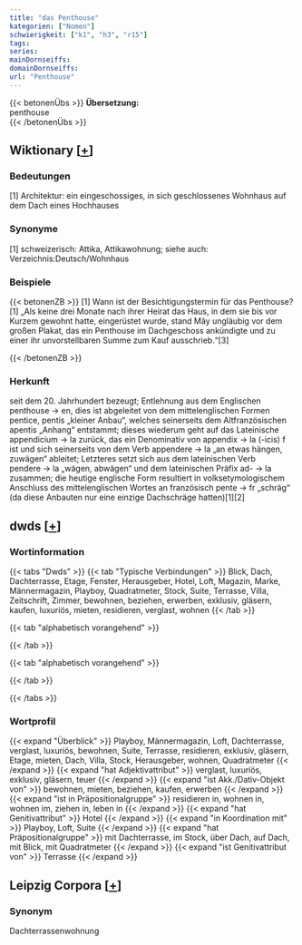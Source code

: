 ```yaml
---
title: "das Penthouse"
kategorien: ["Nomen"]
schwierigkeit: ["k1", "h3", "r15"]
tags:
series:
mainDornseiffs:
domainDornseiffs:
url: "Penthouse"
---
```


{{< betonenÜbs >}}
**Übersetzung:**  
penthouse  
{{< /betonenÜbs >}}

## Wiktionary [[+](https://de.wiktionary.org/wiki/Penthouse)]

### Bedeutungen
[1] Architektur: ein eingeschossiges, in sich geschlossenes Wohnhaus auf dem Dach eines Hochhauses  

### Synonyme
[1] schweizerisch: Attika, Attikawohnung; siehe auch: Verzeichnis:Deutsch/Wohnhaus  

### Beispiele
{{< betonenZB >}}
[1] Wann ist der Besichtigungstermin für das Penthouse?  
[1] „Als keine drei Monate nach ihrer Heirat das Haus, in dem sie bis vor Kurzem gewohnt hatte, eingerüstet wurde, stand Mây ungläubig vor dem großen Plakat, das ein Penthouse im Dachgeschoss ankündigte und zu einer ihr unvorstellbaren Summe zum Kauf ausschrieb.“[3]  

{{< /betonenZB >}}
### Herkunft
seit dem 20. Jahrhundert bezeugt; Entlehnung aus dem Englischen penthouse → en, dies ist abgeleitet von dem mittelenglischen Formen pentice, pentis „kleiner Anbau“, welches seinerseits dem Altfranzösischen apentis „Anhang“ entstammt; dieses wiederum geht auf das Lateinische appendicium → la zurück, das ein Denominativ von appendix → la (-icis) f ist und sich seinerseits von dem Verb appendere → la „an etwas hängen, zuwägen“ ableitet; Letzteres setzt sich aus dem lateinischen Verb pendere → la „wägen, abwägen“ und dem lateinischen Präfix ad- → la zusammen; die heutige englische Form resultiert in volksetymologischem Anschluss des mittelenglischen Wortes an französisch pente → fr „schräg“ (da diese Anbauten nur eine einzige Dachschräge hatten)[1][2]  



## dwds [[+](https://www.dwds.de/wb/Penthouse)]

### Wortinformation
{{< tabs "Dwds" >}}
{{< tab "Typische Verbindungen" >}}
Blick, Dach, Dachterrasse, Etage, Fenster, Herausgeber, Hotel, Loft, Magazin, Marke, Männermagazin, Playboy, Quadratmeter, Stock, Suite, Terrasse, Villa, Zeitschrift, Zimmer, bewohnen, beziehen, erwerben, exklusiv, gläsern, kaufen, luxuriös, mieten, residieren, verglast, wohnen
{{< /tab >}}

{{< tab "alphabetisch vorangehend" >}}

{{< /tab >}}

{{< tab "alphabetisch vorangehend" >}}

{{< /tab >}}

{{< /tabs >}}

### Wortprofil
{{< expand "Überblick" >}} Playboy, Männermagazin, Loft, Dachterrasse, verglast, luxuriös, bewohnen, Suite, Terrasse, residieren, exklusiv, gläsern, Etage, mieten, Dach, Villa, Stock, Herausgeber, wohnen, Quadratmeter {{< /expand >}}
{{< expand "hat Adjektivattribut" >}} verglast, luxuriös, exklusiv, gläsern, teuer {{< /expand >}}
{{< expand "ist Akk./Dativ-Objekt von" >}} bewohnen, mieten, beziehen, kaufen, erwerben {{< /expand >}}
{{< expand "ist in Präpositionalgruppe" >}} residieren in, wohnen in, wohnen im, ziehen in, leben in {{< /expand >}}
{{< expand "hat Genitivattribut" >}} Hotel {{< /expand >}}
{{< expand "in Koordination mit" >}} Playboy, Loft, Suite {{< /expand >}}
{{< expand "hat Präpositionalgruppe" >}} mit Dachterrasse, im Stock, über Dach, auf Dach, mit Blick, mit Quadratmeter {{< /expand >}}
{{< expand "ist Genitivattribut von" >}} Terrasse {{< /expand >}}

## Leipzig Corpora [[+](https://corpora.uni-leipzig.de/en/res?word=Penthouse&corpusId=deu_newscrawl-public_2018)]


### Synonym
Dachterrassenwohnung

